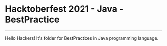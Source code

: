 # Hacktoberfest 2021 - Java - BestPractice
___
Hello Hackers! It's folder for BestPractices in Java programming language.